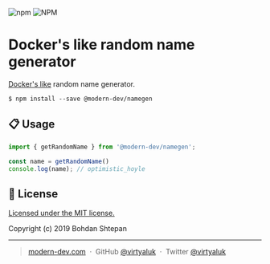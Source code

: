 ![npm](https://img.shields.io/npm/v/@modern-dev/namegen)
![NPM](https://img.shields.io/npm/l/@modern-dev/namegen)

Docker's like random name generator
===================================

[Docker's like](https://github.com/moby/moby/blob/master/pkg/namesgenerator/names-generator.go) random name generator.

```shell script
$ npm install --save @modern-dev/namegen
```

## :clipboard: Usage

```js
import { getRandomName } from '@modern-dev/namegen';

const name = getRandomName()
console.log(name); // optimistic_hoyle
```

## :green_book: License

[Licensed under the MIT license.](https://github.com/modern-dev/namegen/blob/master/LICENSE)

Copyright (c) 2019 Bohdan Shtepan

---

> [modern-dev.com](http://modern-dev.com) &nbsp;&middot;&nbsp;
> GitHub [@virtyaluk](https://github.com/virtyaluk) &nbsp;&middot;&nbsp;
> Twitter [@virtyaluk](https://twitter.com/virtyaluk)